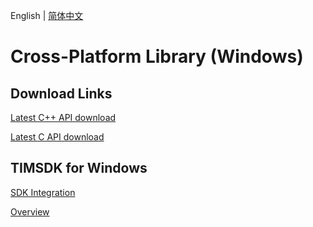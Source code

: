 English | [简体中文](./README.md)

# Cross-Platform Library (Windows)

## Download Links

[Latest C++ API download](https://im.sdk.cloud.tencent.cn/download/plus/6.3.2609/cross_platform/ImSDK_Windows_CPP_6.3.2609.zip)

[Latest C API download](https://im.sdk.cloud.tencent.cn/download/plus/6.3.2609/cross_platform/ImSDK_Windows_C_6.3.2609.zip)

## TIMSDK for Windows

[SDK Integration](https://intl.cloud.tencent.com/document/product/1047/34310)

[Overview](https://intl.cloud.tencent.com/document/product/1047/34304)

